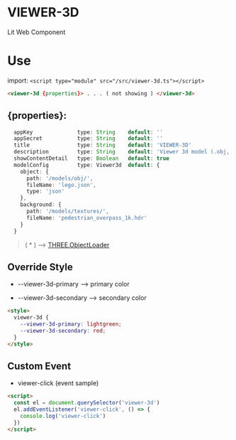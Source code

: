 # VIEWER-3D

Lit Web Component

# Use

import:
`<script type="module" src="/src/viewer-3d.ts"></script>`

```html
<viewer-3d {properties}> . . . ( not showing ) </viewer-3d>
```

## {properties}:

```typescript
  appKey              type: String    default: ''
  appSecret           type: String    default: ''
  title               type: String    default: 'VIEWER-3D'
  description         type: String    default: 'Viewer 3d model (.obj, .fbx, .json (*))'
  showContentDetail   type: Boolean   default: true
  modelConfig         type: Viewer3d  default: {
    object: {
      path: '/models/obj/',
      fileName: 'lego.json',
      type: 'json'
    },
    background: {
      path: '/models/textures/',
      fileName: 'pedestrian_overpass_1k.hdr'
    }
  }
```

> ( \* ) --> [THREE.ObjectLoader](https://threejs.org/docs/#api/en/loaders/ObjectLoader)

## Override Style

- --viewer-3d-primary --> primary color

- --viewer-3d-secondary --> secondary color

```html
<style>
  viewer-3d {
    --viewer-3d-primary: lightgreen;
    --viewer-3d-secondary: red;
  }
</style>
```

## Custom Event

- viewer-click (event sample)

```html
<script>
  const el = document.querySelector('viewer-3d')
  el.addEventListener('viewer-click', () => {
    console.log('viewer-click')
  })
</script>
```
